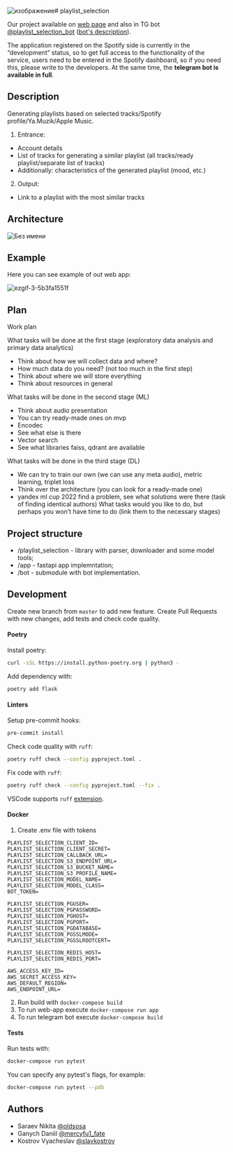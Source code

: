 ![изображение](https://github.com/slavkostrov/playlist_selection/assets/64536258/55593885-1786-4c7a-871c-a36feffd683e)# playlist_selection

Our project available on [web page](http://51.250.97.70:5000/) and also in TG bot [@playlist_selection_bot](https://t.me/playlist_selection_bot) ([bot's description](https://github.com/Hul1Ganych/ps-tg-bot/tree/master)).

The application registered on the Spotify side is currently in the “development” status, so to get full access to the functionality of the service, users need to be entered in the Spotify dashboard, so if you need this, please write to the developers. At the same time, the **telegram bot is available in full**.

## Description

Generating playlists based on selected tracks/Spotify profile/Ya.Muzik/Apple Music.
1. Entrance:
- Account details
- List of tracks for generating a similar playlist (all tracks/ready playlist/separate list of tracks)
- Additionally: characteristics of the generated playlist (mood, etc.)

2. Output:
- Link to a playlist with the most similar tracks

## Architecture

![Без имени](https://github.com/slavkostrov/playlist_selection/assets/64536258/bf7a63bc-9968-4047-8f35-214818eb7951)

## Example

Here you can see example of out web app:

![ezgif-3-5b3fa1551f](https://github.com/slavkostrov/playlist_selection/assets/64536258/96d7be11-4e60-4779-a036-25baa1f3f23e)

## Plan

Work plan

What tasks will be done at the first stage (exploratory data analysis and primary data analytics)
* Think about how we will collect data and where?
* How much data do you need? (not too much in the first step)
* Think about where we will store everything
* Think about resources in general


What tasks will be done in the second stage (ML)
* Think about audio presentation
* You can try ready-made ones on mvp
* Encodec
* See what else is there
* Vector search
* See what libraries faiss, qdrant are available

What tasks will be done in the third stage (DL)
* We can try to train our own (we can use any meta audio), metric learning, triplet loss
* Think over the architecture (you can look for a ready-made one)
* yandex ml cup 2022 find a problem, see what solutions were there (task of finding identical authors)
What tasks would you like to do, but perhaps you won’t have time to do (link them to the necessary stages)

## Project structure

* /playlist_selection - library with parser, downloader and some model tools;
* /app - fastapi app implemntation;
* /bot - submodule with bot implementation.

## Development

Create new branch from `master` to add new feature. Create Pull Requests with new changes, add tests and check code quality.

#### Poetry

Install poetry:
```bash
curl -sSL https://install.python-poetry.org | python3 -
```

Add dependency with:
```bash
poetry add flask
```

#### Linters

Setup pre-commit hooks:

```bash
pre-commit install
```

Check code quality with `ruff`:
```bash
poetry ruff check --config pyproject.toml .
```

Fix code with `ruff`:
```bash
poetry ruff check --config pyproject.toml --fix .
```

VSCode supports `ruff` [extension](https://marketplace.visualstudio.com/items?itemName=charliermarsh.ruff).

#### Docker

1. Create .env file with tokens
```.env
PLAYLIST_SELECTION_CLIENT_ID=
PLAYLIST_SELECTION_CLIENT_SECRET=
PLAYLIST_SELECTION_CALLBACK_URL=
PLAYLIST_SELECTION_S3_ENDPOINT_URL=
PLAYLIST_SELECTION_S3_BUCKET_NAME=
PLAYLIST_SELECTION_S3_PROFILE_NAME=
PLAYLIST_SELECTION_MODEL_NAME=
PLAYLIST_SELECTION_MODEL_CLASS=
BOT_TOKEN=

PLAYLIST_SELECTION_PGUSER=
PLAYLIST_SELECTION_PGPASSWORD=
PLAYLIST_SELECTION_PGHOST=
PLAYLIST_SELECTION_PGPORT=
PLAYLIST_SELECTION_PGDATABASE=
PLAYLIST_SELECTION_PGSSLMODE=
PLAYLIST_SELECTION_PGSSLROOTCERT=

PLAYLIST_SELECTION_REDIS_HOST=
PLAYLIST_SELECTION_REDIS_PORT=

AWS_ACCESS_KEY_ID=
AWS_SECRET_ACCESS_KEY=
AWS_DEFAULT_REGION=
AWS_ENDPOINT_URL=
```
2. Run build with `docker-compose build`
3. To run web-app execute `docker-compose run app`
4. To run telegram bot execute `docker-compose build`

#### Tests

Run tests with:

```bash
docker-compose run pytest
```

You can specify any pytest's flags, for example:

```bash
docker-compose run pytest --pdb
```

## Authors

* Saraev Nikita [@oldsosa](https://t.me/oldsosa)
* Ganych Daniil [@mercyfu1_fate](https://t.me/mercyfu1_fate)
* Kostrov Vyacheslav [@slavkostrov](https://t.me/slavkostrov)
